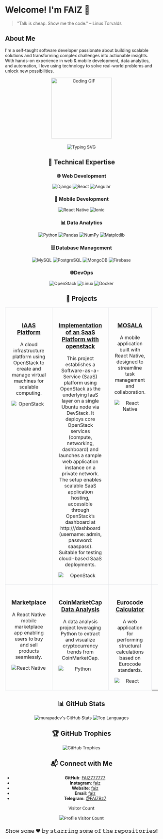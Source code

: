 #  Welcome! I'm  FAIZ  🖖

> "Talk is cheap. Show me the code." – Linus Torvalds

## About Me
I'm a self-taught software developer passionate about building scalable solutions and transforming complex challenges into actionable insights. With hands-on experience in web & mobile development, data analytics, and automation, I love using technology to solve real-world problems and unlock new possibilities.

<div align="center">
  <img src="https://media.giphy.com/media/13HgwGsXF0aiGY/giphy.gif" alt="Coding GIF" width="200"/>
</div>
<div align="center" style="margin-top: 20px;">
  <img src="https://readme-typing-svg.demolab.com?font=Fira+Code&size=22&pause=1000&color=F7DF1E&center=true&vCenter=true&width=435&lines=Passionate+About+Code;Always+Learning;Keep+Calm+and+Code+On" alt="Typing SVG" />
</div>


<div align="center">

## 🔧 Technical Expertise
<div align="center">

### 🌐 Web Development
<p>
  <img src="https://img.shields.io/badge/Django-%23092E20.svg?style=flat&logo=django&logoColor=white" alt="Django" />
  <img src="https://img.shields.io/badge/React-%2361DAFB.svg?style=flat&logo=react&logoColor=black" alt="React" />
  <img src="https://img.shields.io/badge/Angular-%23DD0031.svg?style=flat&logo=angular&logoColor=white" alt="Angular" />
</p>

### 📱 Mobile Development
<p>
  <img src="https://img.shields.io/badge/React%20Native-%2361DAFB.svg?style=flat&logo=react" alt="React Native" />
  <img src="https://img.shields.io/badge/Ionic-%233880FF.svg?style=flat&logo=ionic&logoColor=white" alt="Ionic" />
</p>

### 📊 Data Analytics
<p>
  <img src="https://img.shields.io/badge/Python-%233776AB.svg?style=flat&logo=python&logoColor=white" alt="Python" />
  <img src="https://img.shields.io/badge/Pandas-%23150458.svg?style=flat&logo=pandas&logoColor=white" alt="Pandas" />
  <img src="https://img.shields.io/badge/NumPy-%23013243.svg?style=flat&logo=numpy&logoColor=white" alt="NumPy" />
  <img src="https://img.shields.io/badge/Matplotlib-%2344A833.svg?style=flat&logo=plotly&logoColor=white" alt="Matplotlib" />
</p>

### 🗄️ Database Management
<p>
  <img src="https://img.shields.io/badge/MySQL-%234479A1.svg?style=flat&logo=mysql&logoColor=white" alt="MySQL" />
  <img src="https://img.shields.io/badge/PostgreSQL-%234169E1.svg?style=flat&logo=postgresql&logoColor=white" alt="PostgreSQL" />
  <img src="https://img.shields.io/badge/MongoDB-%2347A248.svg?style=flat&logo=mongodb&logoColor=white" alt="MongoDB" />
  <img src="https://img.shields.io/badge/Firebase-%23FFCA28.svg?style=flat&logo=firebase&logoColor=black" alt="Firebase" />
</p>

### 🌐DevOps
<p>
  <img src="https://img.shields.io/badge/OpenStack-%23ED1944.svg?style=flat&logo=openstack&logoColor=white" alt="OpenStack" />
  <img src="https://img.shields.io/badge/Linux-%23FCC624.svg?style=flat&logo=linux&logoColor=black" alt="Linux" />
  <img src="https://img.shields.io/badge/Docker-%232496ED.svg?style=flat&logo=docker&logoColor=white" alt="Docker" />
</p>

</div>

## 📌 Projects

<!-- Use table-layout: fixed and a fixed width to ensure consistent column sizes -->
<table align="center" style="table-layout: fixed; width: 100%;">
  <!-- First row of projects -->
  <tr>
    <td style="width: 33%; max-width: 33%; min-width: 33%; vertical-align: top; border: 1px solid #e1e4e8; border-radius: 10px; padding: 20px; text-align: center; word-wrap: break-word; white-space: normal;">
      <h3><a href="#">IAAS Platform</a></h3>
      <p>A cloud infrastructure platform using OpenStack to create and manage virtual machines for scalable computing.</p>
      <img style="display: block; margin: 0 auto;" src="https://img.shields.io/badge/OpenStack-%23ED1944.svg?style=flat&logo=openstack&logoColor=white" alt="OpenStack">
    </td>
      <td style="width: 33%; max-width: 33%; min-width: 33%; vertical-align: top; border: 1px solid #e1e4e8; border-radius: 10px; padding: 20px; text-align: center; word-wrap: break-word; white-space: normal;">
      <h3><a href="#">Implementation of an SaaS Platform
with openstack</a></h3>
      <p>This project establishes a Software-as-a-Service (SaaS) platform using OpenStack as the underlying IaaS layer on a single Ubuntu node via DevStack. It deploys core OpenStack services (compute, networking, dashboard) and launches a sample web application instance on a private network. The setup enables scalable SaaS application hosting, accessible through OpenStack’s dashboard at http://<HOST_IP>/dashboard (username: admin, password: saaspass). Suitable for testing cloud-based SaaS deployments.</p>
      <img style="display: block; margin: 0 auto;" src="https://img.shields.io/badge/OpenStack-%23ED1944.svg?style=flat&logo=openstack&logoColor=white" alt="OpenStack">
    </td>
    <td style="width: 33%; max-width: 33%; min-width: 33%; vertical-align: top; border: 1px solid #e1e4e8; border-radius: 10px; padding: 20px; text-align: center; word-wrap: break-word; white-space: normal;">
      <h3><a href="#">MOSALA</a></h3>
      <p>A mobile application built with React Native, designed to streamline task management and collaboration.</p>
      <img style="display: block; margin: 0 auto;" src="https://img.shields.io/badge/React%20Native-%2361DAFB.svg?style=flat&logo=react" alt="React Native">
    </td>
    <td style="width: 33%; max-width: 33%; min-width: 33%; vertical-align: top; border: 1px solid #e1e4e8; border-radius: 10px; padding: 20px; text-align: center; word-wrap: break-word; white-space: normal;">
      <h3><a href="#">KHADMA</a></h3>
      <p>A React Native mobile app focused on connecting service providers with clients for efficient service delivery.</p>
      <img style="display: block; margin: 0 auto;" src="https://img.shields.io/badge/React%20Native-%2361DAFB.svg?style=flat&logo=react" alt="React Native">
    </td>
  </tr>
  <!-- Second row of projects -->
  <tr>
    <td style="width: 33%; max-width: 33%; min-width: 33%; vertical-align: top; border: 1px solid #e1e4e8; border-radius: 10px; padding: 20px; text-align: center; word-wrap: break-word; white-space: normal;">
      <h3><a href="#">Marketplace</a></h3>
      <p>A React Native mobile marketplace app enabling users to buy and sell products seamlessly.</p>
      <img style="display: block; margin: 0 auto;" src="https://img.shields.io/badge/React%20Native-%2361DAFB.svg?style=flat&logo=react" alt="React Native">
    </td>
    <td style="width: 33%; max-width: 33%; min-width: 33%; vertical-align: top; border: 1px solid #e1e4e8; border-radius: 10px; padding: 20px; text-align: center; word-wrap: break-word; white-space: normal;">
      <h3><a href="#">CoinMarketCap Data Analysis</a></h3>
      <p>A data analysis project leveraging Python to extract and visualize cryptocurrency trends from CoinMarketCap.</p>
      <img style="display: block; margin: 0 auto;" src="https://img.shields.io/badge/Python-%233776AB.svg?style=flat&logo=python&logoColor=white" alt="Python">
    </td>
    <td style="width: 33%; max-width: 33%; min-width: 33%; vertical-align: top; border: 1px solid #e1e4e8; border-radius: 10px; padding: 20px; text-align: center; word-wrap: break-word; white-space: normal;">
      <h3><a href="#">Eurocode Calculator</a></h3>
      <p>A web application for performing structural calculations based on Eurocode standards.</p>
      <img style="display: block; margin: 0 auto;" src="https://img.shields.io/badge/React-%2361DAFB.svg?style=flat&logo=react&logoColor=black" alt="React">
    </td>
  </tr>
</table>

## 📊 GitHub Stats
<div align="center">
  <img src="https://github-readme-stats.vercel.app/api?username=murapadev&show_icons=true&theme=radical" alt="murapadev's GitHub Stats" />
  <img src="https://github-readme-stats.vercel.app/api/top-langs/?username=murapadev&layout=compact&theme=radical" alt="Top Languages" />
</div>

## 🏆 GitHub Trophies
<div align="center">
  <img src="https://github-profile-trophy.vercel.app/?username=murapadev&theme=radical" alt="GitHub Trophies" />
</div>

## 📬 Connect with Me
- **GitHub**: [FAIZ777777](https://github.com/FAIZ777777)  
- **Instagram**: [faiz](https://www.instagram.com/faiz_bouziane/)
- **Website**: [faiz](faizbz.onrender.com)  
- **Email**: [faiz](servfaiz@gmail.com)
- **Telegram**: [@FAIZBz7](https://telegram.me/BouzianeFaiz)

<div align="center" style="font-family: 'Segoe UI', Tahoma, Geneva, Verdana, sans-serif;">
  <p>Visitor Count</p>
  <img src="https://profile-counter.glitch.me/murapadev/count.svg" alt="Profile Visitor Count" />
</div>

<!-- Fun Gimmicks -->

### 𝚂𝚑𝚘𝚠 𝚜𝚘𝚖𝚎 ❤️ 𝚋𝚢 𝚜𝚝𝚊𝚛𝚛𝚒𝚗𝚐 𝚜𝚘𝚖𝚎 𝚘𝚏 𝚝𝚑𝚎 𝚛𝚎𝚙𝚘𝚜𝚒𝚝𝚘𝚛𝚒𝚎𝚜!
